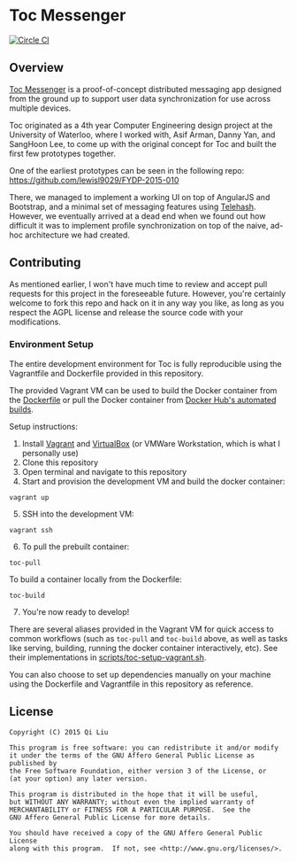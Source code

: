 # Toc Messenger

[![Circle CI](https://circleci.com/gh/lewisl9029/toc.svg?style=svg&circle-token=1b2ccd52352469342382def79f8154faf0955c73)](https://circleci.com/gh/lewisl9029/toc)

## Overview

[Toc Messenger]() is a proof-of-concept distributed messaging app designed from the ground up to support user data synchronization for use across multiple devices.

Toc originated as a 4th year Computer Engineering design project at the University of Waterloo, where I worked with, Asif Arman, Danny Yan, and SangHoon Lee, to come up with the original concept for Toc and built the first few prototypes together.

One of the earliest prototypes can be seen in the following repo: https://github.com/lewisl9029/FYDP-2015-010

There, we managed to implement a working UI on top of AngularJS and Bootstrap, and a minimal set of messaging features using [Telehash](). However, we eventually arrived at a dead end when we found out how difficult it was to implement profile synchronization on top of the naive, ad-hoc architecture we had created.




## Contributing

As mentioned earlier, I won't have much time to review and accept pull requests for this project in the foreseeable future. However, you're certainly welcome to fork this repo and hack on it in any way you like, as long as you respect the AGPL license and release the source code with your modifications.

### Environment Setup

The entire development environment for Toc is fully reproducible using the Vagrantfile and Dockerfile provided in this repository.

The provided Vagrant VM can be used to build the Docker container from the [Dockerfile](Dockerfile) or pull the Docker container from [Docker Hub's automated builds](https://hub.docker.com/r/lewisl9029/toc-dev/).

Setup instructions:

1. Install [Vagrant](https://www.vagrantup.com/) and [VirtualBox](https://www.virtualbox.org/) (or VMWare Workstation, which is what I personally use)
2. Clone this repository
3. Open terminal and navigate to this repository
4. Start and provision the development VM and build the docker container:
  ```
  vagrant up
  ```

5. SSH into the development VM:
  ```
  vagrant ssh
  ```

6. To pull the prebuilt container:
  ```
  toc-pull
  ```

  To build a container locally from the Dockerfile:
  ```
  toc-build
  ```

7. You're now ready to develop!

  There are several aliases provided in the Vagrant VM for quick access to common workflows (such as `toc-pull` and `toc-build` above, as well as tasks like serving, building, running the docker container interactively, etc). See their implementations in [scripts/toc-setup-vagrant.sh](scripts/toc-setup-vagrant.sh).

You can also choose to set up dependencies manually on your machine using the Dockerfile and Vagrantfile in this repository as reference.

## License
```
Copyright (C) 2015 Qi Liu

This program is free software: you can redistribute it and/or modify
it under the terms of the GNU Affero General Public License as published by
the Free Software Foundation, either version 3 of the License, or
(at your option) any later version.

This program is distributed in the hope that it will be useful,
but WITHOUT ANY WARRANTY; without even the implied warranty of
MERCHANTABILITY or FITNESS FOR A PARTICULAR PURPOSE.  See the
GNU Affero General Public License for more details.

You should have received a copy of the GNU Affero General Public License
along with this program.  If not, see <http://www.gnu.org/licenses/>.
```
